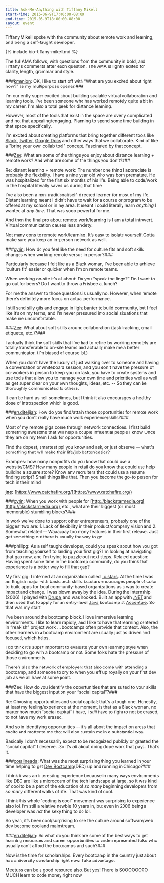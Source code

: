 ```yaml
---
title: Ask-Me-Anything with Tiffany Mikell
start-time: 2015-06-9T17:00:00-08:00
end-time: 2015-06-9T18:00:00-08:00
layout: event
---
```

Tiffany Mikell spoke with the community about remote work and learning, and being a self-taught developer.

{% include bio-tiffany-mikell.md %}

The full AMA follows, with questions from the community in bold, and Tiffany's comments after each question. The AMA is lightly edited for clarity, length, grammar and style.

###[kmanion](https://www.twitter.com/kmanion): OK, I like to start off with “What are you excited about right now?” as my multipurpose opener.###

I’m currently super excited about building scalable virtual collaboration and learning tools. I've been someone who has worked remotely quite a bit in my career. I'm also a total geek for distance learning.

However, most of the tools that exist in the space are overly complicated and not that appealing/engaging. Planning  to spend some time building in that space specifically.

I’m excited about creating platforms that bring together different tools like [Slack](https://slack.com), [Twitter](https://twitter.com), [Google Docs](https://www.google.com/docs/about/) and other ways that we collaborate. Kind of like a "bring your own collab tool" concept. Fascinated by that concept.

###[Zee](http://www.zeespencer.com): What are some of the things you enjoy about distance learning + remote work? And what are some of the things you don’t?###

Re: distant learning + remote work: The number one thing I appreciate is probably the flexibility. I have a nine year old who was born premature. He was hospitalized for the first six months of his life. Being able to code/work in the hospital literally saved us during that time.

I’ve also been a non-traditional/self-directed learner for most of my life. Distant learning meant I didn't have to wait for a course or program to be offered at my school or in my area. It meant i could literally learn *anything* I wanted at *any time*. That was sooo powerful for me.

And then the final pro about remote work/learning is I am a total introvert. Virtual communication causes less anxiety.

Not many cons to remote work/learning. It’s easy to isolate yourself. Gotta make sure you keep an in-person network as well.

###[cyrin](http://lynncyrin.me): How do you feel like the need for culture fits and soft skills changes when working remote versus in person?###

Particularly because I felt like as a Black woman, I’ve been able to achieve 'culture fit' easier or quicker when I’m on remote teams.

When working on-site it’s all about: Do you “speak the lingo?” Do I want to go out for beers? Do I want to throw a Frisbee at lunch?

For me the answer to those questions is usually no. However, when remote there’s definitely more focus on actual performance.

I still send silly gifs and engage in light banter to build community, but I feel like it’s on my terms, and I’m never pressured into social situations that make me uncomfortable.

###[Zee](http://www.zeespencer.com): What about soft skills around collaboration (task tracking, email etiquette, etc.)?###

I actually think the soft skills that I’ve had to refine by working remotely are totally transferable to on-site teams and actually make me a better communicator. (I’m biased of course lol.)

When you don't have the luxury of just walking over to someone and having a conversation or whiteboard session, and you don't have the pressure of co-workers in person to keep you on task, you have to create systems and use tools that allow you to manage your own time and priorities well as well as get super clear on your own thoughts, ideas, etc. -- So they can be thoroughly communicated to others.

It can be hard as hell sometimes, but I think it also encourages a healthy dose of introspection which is good.

###[eruditelijah](https://twitter.com/ElijahClaude): How do you find/attain those opportunities for remote work when you don’t really have much work experience/skills?###

Most of my remote gigs come through network connections. I first build something awesome that will help a couple influential people I know. Once they are on my team I ask for opportunities.

Find the dopest, smartest ppl you know and ask, or just observe -- what's something that will make their life/job better/easier?

Examples: how many nonprofits do you know that could use a website/CMS? How many people in retail do you know that could use help building a square store?
Know any recruiters that could use a resume finding script? Small things like that. Then you become the go-to person for tech in their mind.

**[joe](https://twitter.com/jmmastey):** [https://www.catchafire.org/](https://www.catchafire.org/)

###[cyrin](http://lynncyrin.me): When you work with people for [http://blackstarmedia.org](http://blackstarmedia.org), etc., what are their biggest (or, most memorable) stumbling blocks?###

In work we've done to support other entrepreneurs, probably one of the biggest two are: 1. Lack of flexibility in their product/company vision and 2. Somewhat related -- Waaaaaay too many features in their first release. Just get something out there is usually the way to go.

###phillipg: As a self taught developer, could you speak about how you got from teaching yourself to landing your first gig? I'm looking at navigating that gap now, and I'm trying to puzzle out next steps. Related question: Having spent some time in the bootcamp community, do you think that experience is a better way to fill that gap?

My first gig: I interned at an organization called [i.c.stars](http://www.icstars.org). At the time I was an English major with basic tech skills. i.c.stars encourages people of color to build apps for local community-based organizations as a way to create impact and change. I was blown away by the idea. During the internship (2006), I played with [Drupal](https://www.drupal.org) and was hooked. Built an app with [.NET](https://msdn.microsoft.com/en-us/vstudio/aa496123.aspx) and then used that to apply for an entry-level [Java](http://java.com/en/download/faq/whatis_java.xml) bootcamp at [Accenture](https://www.accenture.com). So that was my start.

I've been around the bootcamp block. I love immersive learning environments. I like to learn rapidly, and I like to have that learning centered in “real-ish” project work … bootcamps often provide that context. Also, the other learners in a bootcamp environment are usually just as driven and focused, which helps.

I do think it’s *super* important to evaluate your own learning style when deciding to go with a bootcamp or not. Some folks hate the pressure of those environments.

There's also the network of employers that also come with attending a bootcamp, and someone to cry to when you eff up royally on your first dev job as we all have at some point.

###[Zee](http://www.zeespencer.com): How do you identify the opportunities that are suited to your skills that have the biggest input on your “social capital”?###

Re: Choosing opportunities and social capital; that's a tough one. Honestly, at least my feeling/experience at the moment, is that as a Black woman, no matter how much “social capital” I have, I *still* have to fight to not be erased, to not have my work erased.

And so in identifying opportunities -- it’s all about the impact on areas that excite and matter to me that will also sustain me in a substantial way.

Basically I don't necessarily expect to be recognized publicly or granted the “social capital” I deserve. .So it’s *all* about doing dope work that pays. That’s it.

###[coralineada](https://twitter.com/CoralineAda): What was the most surprising thing you learned in your time helping to get [Dev Bootcamp](http://devbootcamp.com)(DBC) up and running in Chicago?###

I think it was an interesting experience because in many ways environments like DBC are like a microcosm of the tech landscape at large, so it was kind of cool to be a part of the education of *so many* beginning developers from *so many* different walks of life. That was kind of cool.

I think this whole "coding is cool" movement was surprising to experience also lol. I’m still a relative newbie 10 years in, but even in 2006 being a developer was *not* the sexy thing to do lol.

So yeah, it’s been cool/surprising to see the culture around software/web dev become cool and mainstream.

###[eruditelijah](https://twitter.com/ElijahClaude): So what do you think are some of the best ways to get learning resources and career opportunities to underrepresented folks who usually can’t afford the bootcamps and such?###

Now is the time for scholarships. Every bootcamp in the country just about has a diversity scholarship right now. Take advantage.

Meetups can be a good resource also. But yes! There is SOOOOOOOO MUCH learn to code money right now.


